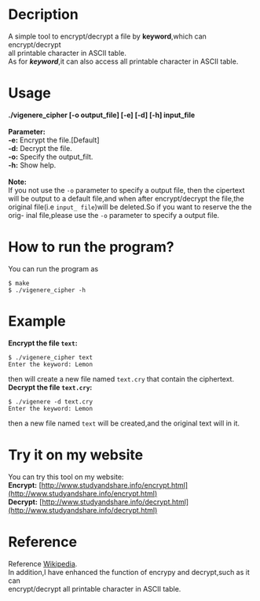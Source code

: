 # Decription
A simple tool to encrypt/decrypt a file by **keyword**,which can encrypt/decrypt          
all printable character in ASCII table.           
As for _**keyword**_,it can also access all printable character in ASCII table.          
# Usage
**./vigenere\_cipher \[-o output\_file\] \[-e\] \[-d\] \[-h\] input\_file**           
<br />
**Parameter:**        
**-e:** Encrypt the file.[Default]      
**-d:** Decrypt the file.        
**-o:** Specify the output\_filt.     
**-h:** Show help.       
<br />
**Note:**          
If you not use the `-o` parameter to specify a output file,
then the cipertext will be output to a default file,and when
after encrypt/decrypt the file,the original file(i.e `input_
file`)will be deleted.So if you want to reserve the the orig-
inal file,please use the `-o` parameter to specify a output
file.
# How to run the program?
You can run the program as          
```
$ make        
$ ./vigenere_cipher -h
```
# Example
**Encrypt the file `text`:**          
```
$ ./vigenere_cipher text       
Enter the keyword: Lemon     
```     
then will create a new file named `text.cry` that contain the ciphertext.              
**Decrypt the file `text.cry`:**           
```     
$ ./vigenere -d text.cry      
Enter the keyword: Lemon
```        
then a new file named `text` will be created,and the original text will in it.             

# Try it on my website
You can try this tool on my website:             
**Encrypt:** [http://www.studyandshare.info/encrypt.html](http://www.studyandshare.info/encrypt.html)           
**Decrypt:** [http://www.studyandshare.info/decrypt.html](http://www.studyandshare.info/decrypt.html)        

# Reference
Reference [Wikipedia](https://en.wikipedia.org/wiki/Vigen%C3%A8re_cipher).                   
In addition,I have enhanced the function of encrypy and decrypt,such as it can                  
encrypt/decrypt all printable character in ASCII table.       
